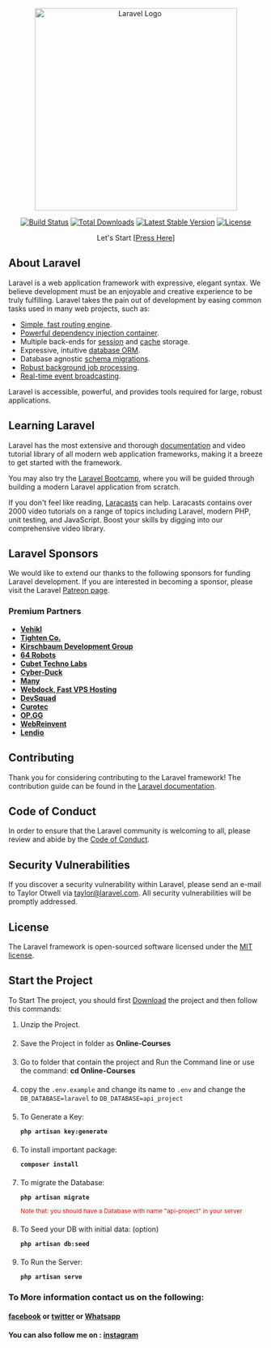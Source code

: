 <p align="center"><a href="https://laravel.com" target="_blank"><img src="https://raw.githubusercontent.com/laravel/art/master/logo-lockup/5%20SVG/2%20CMYK/1%20Full%20Color/laravel-logolockup-cmyk-red.svg" width="400" alt="Laravel Logo"></a></p>

<p align="center">
<a href="https://github.com/laravel/framework/actions"><img src="https://github.com/laravel/framework/workflows/tests/badge.svg" alt="Build Status"></a>
<a href="https://packagist.org/packages/laravel/framework"><img src="https://img.shields.io/packagist/dt/laravel/framework" alt="Total Downloads"></a>
<a href="https://packagist.org/packages/laravel/framework"><img src="https://img.shields.io/packagist/v/laravel/framework" alt="Latest Stable Version"></a>
<a href="https://packagist.org/packages/laravel/framework"><img src="https://img.shields.io/packagist/l/laravel/framework" alt="License"></a>
</p>

<p align="center">Let's Start [<a href="#start">Press Here</a>]</p>

## About Laravel

Laravel is a web application framework with expressive, elegant syntax. We believe development must be an enjoyable and creative experience to be truly fulfilling. Laravel takes the pain out of development by easing common tasks used in many web projects, such as:

- [Simple, fast routing engine](https://laravel.com/docs/routing).
- [Powerful dependency injection container](https://laravel.com/docs/container).
- Multiple back-ends for [session](https://laravel.com/docs/session) and [cache](https://laravel.com/docs/cache) storage.
- Expressive, intuitive [database ORM](https://laravel.com/docs/eloquent).
- Database agnostic [schema migrations](https://laravel.com/docs/migrations).
- [Robust background job processing](https://laravel.com/docs/queues).
- [Real-time event broadcasting](https://laravel.com/docs/broadcasting).

Laravel is accessible, powerful, and provides tools required for large, robust applications.

## Learning Laravel

Laravel has the most extensive and thorough [documentation](https://laravel.com/docs) and video tutorial library of all modern web application frameworks, making it a breeze to get started with the framework.

You may also try the [Laravel Bootcamp](https://bootcamp.laravel.com), where you will be guided through building a modern Laravel application from scratch.

If you don't feel like reading, [Laracasts](https://laracasts.com) can help. Laracasts contains over 2000 video tutorials on a range of topics including Laravel, modern PHP, unit testing, and JavaScript. Boost your skills by digging into our comprehensive video library.

## Laravel Sponsors

We would like to extend our thanks to the following sponsors for funding Laravel development. If you are interested in becoming a sponsor, please visit the Laravel [Patreon page](https://patreon.com/taylorotwell).

### Premium Partners

- **[Vehikl](https://vehikl.com/)**
- **[Tighten Co.](https://tighten.co)**
- **[Kirschbaum Development Group](https://kirschbaumdevelopment.com)**
- **[64 Robots](https://64robots.com)**
- **[Cubet Techno Labs](https://cubettech.com)**
- **[Cyber-Duck](https://cyber-duck.co.uk)**
- **[Many](https://www.many.co.uk)**
- **[Webdock, Fast VPS Hosting](https://www.webdock.io/en)**
- **[DevSquad](https://devsquad.com)**
- **[Curotec](https://www.curotec.com/services/technologies/laravel/)**
- **[OP.GG](https://op.gg)**
- **[WebReinvent](https://webreinvent.com/?utm_source=laravel&utm_medium=github&utm_campaign=patreon-sponsors)**
- **[Lendio](https://lendio.com)**

## Contributing

Thank you for considering contributing to the Laravel framework! The contribution guide can be found in the [Laravel documentation](https://laravel.com/docs/contributions).

## Code of Conduct

In order to ensure that the Laravel community is welcoming to all, please review and abide by the [Code of Conduct](https://laravel.com/docs/contributions#code-of-conduct).

## Security Vulnerabilities

If you discover a security vulnerability within Laravel, please send an e-mail to Taylor Otwell via [taylor@laravel.com](mailto:taylor@laravel.com). All security vulnerabilities will be promptly addressed.

## License

The Laravel framework is open-sourced software licensed under the [MIT license](https://opensource.org/licenses/MIT).


## Start the Project
<style>
#start li{
margin-bottom:20px;
}#danger{
font-size:12px
}
</style>
To Start The project, you should first [Download](https://github.com/MekdadGhazal/MortyProject/) the project
and then follow this commands:
<ul id="start" style="list-style:decimal">
<li>Unzip the Project.</li>
<li>Save the Project in folder as <b>Online-Courses</b></li>
<li>Go to folder that contain the project and Run the Command line or use the command: <b>cd Online-Courses</b></li>
<li><p>copy the <code>.env.example</code> and change its name to <code>.env</code> and change the <code>DB_DATABASE=laravel</code> to <code>DB_DATABASE=api_project</code></p></li>
<li><p>To Generate a Key: </p><code><b>php artisan key:generate</b></code></li>
<li><p>To install important package: </p><code><b>composer install</b></code></li>
<li><p>To migrate the Database: </p><code><b>php artisan migrate</b></code><p id="danger" style="color: red">Note that: you should have a Database with name "api-project" in your server</p></li>
<li><p>To Seed your DB with initial data: (option)</p><code><b>php artisan db:seed</b></code></li>
<li><p>To Run the Server:</p><code><b>php artisan serve</b></code></li>
</ul>

### To More information contact us on the following:
#### [facebook](https://www.facebook.com/mekdad.ghazal.7/) or [twitter](https://twitter.com/mekdad_gh) or [Whatsapp](https://wa.me/qr/T7IL66VMKKRTE1)
#### You can also follow me on : [instagram](https://www.instagram.com/itz_mekdad/)
